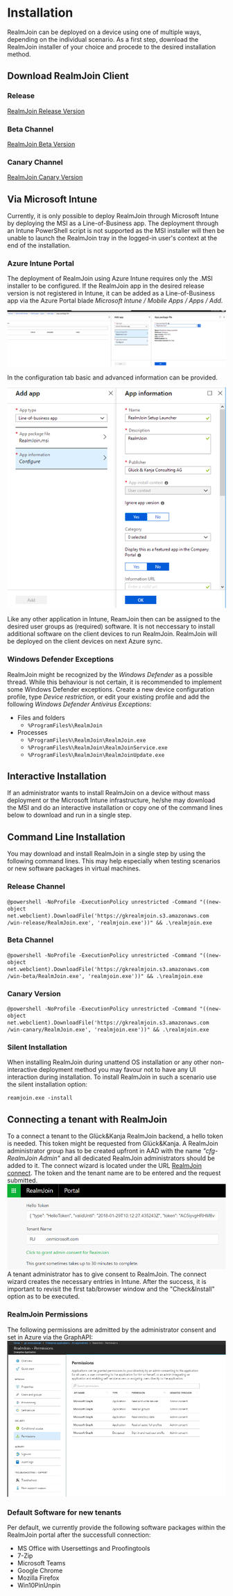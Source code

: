# Installation

RealmJoin can be deployed on a device using one of multiple ways, depending on the individual scenario. As a first step, download the RealmJoin installer of your choice and procede to the desired installation method.
## Download RealmJoin Client 
### Release 
[RealmJoin Release Version](https://gkrealmjoin.s3.amazonaws.com/win-release/RealmJoin.msi)
### Beta Channel 
[RealmJoin Beta Version](https://gkrealmjoin.s3.amazonaws.com/win-beta/RealmJoin.msi)
### Canary Channel 
[RealmJoin Canary Version](https://gkrealmjoin.s3.amazonaws.com/win-canary/RealmJoin.msi)

## Via Microsoft Intune
Currently, it is only possible to deploy RealmJoin through Microsoft Intune by deploying the MSI as a Line-of-Business app. The deployment through an Intune PowerShell script is not supported as the MSI installer will then be unable to launch the RealmJoin tray in the logged-in user's context at the end of the installation.

### Azure Intune Portal
The deployment of RealmJoin using Azure Intune requires only the .MSI installer to be configured. If the RealmJoin app in the desired release version is not registered in Intune, it can be added as a Line-of-Business app via the Azure Portal blade *Microsoft Intune / Mobile Apps / Apps / Add*.  
  
![RJ Intune Deploy](./media/rj-intune-deploy.png)  
  
In the configuration tab basic and advanced information can be provided.   
  
![RJ Intune Deploy2](./media/rj-intune-deploy2.png)  
  
Like any other application in Intune, ReamJoin then can be assigned to the desired user groups as (required) software. It is not neccessary to install additional software on the client devices to run RealmJoin. RealmJoin will be deployed on the client devices on next Azure sync.

### Windows Defender Exceptions
RealmJoin might be recognized by the *Windows Defender* as a possible thread. While this behaviour is not certain, it is recommended to implement some Windows Defender exceptions. Create a new device configuration profile, type *Device restriction*, or edit your existing profile and add the following *Windows Defender Antivirus Exceptions*:  
* Files and folders  
    * `%ProgramFiles%\RealmJoin`  
* Processes   
    * `%ProgramFiles%\RealmJoin\RealmJoin.exe`    
    * `%ProgramFiles%\RealmJoin\RealmJoinService.exe`    
    * `%ProgramFiles%\RealmJoin\RealmJoinUpdate.exe`    

## Interactive Installation
If an administrator wants to install RealmJoin on a device without mass deployment or the Microsoft Intune infrastructure, he/she may download the MSI and do an interactive installation or copy one of the command lines below to download and run in a single step.

## Command Line Installation
You may download and install RealmJoin in a single step by using the following command lines. This may help especially when testing scenarios or new software packages in virtual machines.

### Release Channel 
```
@powershell -NoProfile -ExecutionPolicy unrestricted -Command "((new-object net.webclient).DownloadFile('https://gkrealmjoin.s3.amazonaws.com /win-release/RealmJoin.exe', 'realmjoin.exe'))" && .\realmjoin.exe
```
### Beta Channel 
```
@powershell -NoProfile -ExecutionPolicy unrestricted -Command "((new-object net.webclient).DownloadFile('https://gkrealmjoin.s3.amazonaws.com
/win-beta/RealmJoin.exe', 'realmjoin.exe'))" && .\realmjoin.exe
```
### Canary Version
```
@powershell -NoProfile -ExecutionPolicy unrestricted -Command "((new-object net.webclient).DownloadFile('https://gkrealmjoin.s3.amazonaws.com
/win-canary/RealmJoin.exe', 'realmjoin.exe'))" && .\realmjoin.exe
```

### Silent Installation
When installing RealmJoin during unattend OS installation or any other non-interactive deployment method you may favour not to have any UI interaction during installation. To install RealmJoin in such a scenario use the silent installation option:

```
reamjoin.exe -install
```

## Connecting a tenant with RealmJoin  
To a connect a tenant to the Glück&Kanja RealmJoin backend, a hello token is needed. This token might be requested from Glück&Kanja. A RealmJoin administrator group has to be created upfront in AAD with the name *"cfg-RealmJoin Admin"* and all dedicated RealmJoin administrators should be added to it. The connect wizard is located under the URL [RealmJoin connect](https://realmjoin-web.azurewebsites.net/global/graph). The token and the tenant name are to be entered and the request submitted.  
![RJ connection interface](./media/rj-connect-tenant.png)   
A tenant administrator has to give consent to RealmJoin. The connect wizard creates the necessary entries in Intune. After the success, it is important to revisit the first tab/browser window and the "Check&Install" option as to be executed.  

### RealmJoin Permissions
The following permissions are admitted by the administrator consent and set in Azure via the GraphAPI:  
![RJ azure permissions](./media/rj-realmjoin-permissions.png)  

### Default Software for new tenants  
Per default, we currently provide the following software packages within the RealmJoin portal after the successfull connection:   
* MS Office with Usersettings and Proofingtools  
* 7-Zip  
* Microsoft Teams  
* Google Chrome  
* Mozilla Firefox  
* Win10PinUnpin   
